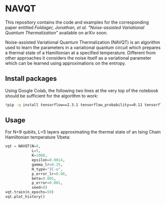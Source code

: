 # NAVQT
This repository contains the code and examples for the corresponding paper entitled *Foldager, Jonathan, et al. "Noise-assisted Variational Quantum Thermalization"* available on arXiv soon.

Noise-assisted Variational Quantum Thermalization (NAVQT) is an algorithm used to learn the parameters in a variational quantum circuit which prepares a thermal state of a Hamiltonian at a specified temperature. Different from other approaches it considers the noise itself as a variational parameter which can be learned using approximations on the entropy. 



## Install packages
Using Google Colab, the following two lines at the very top of the notebook should be sufficient for the algorithm to work:
```bash
!pip -q install tensorflow==2.3.1 tensorflow_probability==0.11 tensorflow-quantum cirq 
```

## Usage 
For N=9 qubits, L=5 layers approximating the thermal state of an Ising Chain Hamiltonian temperature 1/beta:
```python
vqt = NAVQT(N=8,
            L=5,
            K=1000,
            epsilon=0.0014,
            gamma_lr=0.25,
            H_type="IC-u",
            p_error_lr=0.06,
            beta=0.001,
            p_error=0.001,
            seed=0)
vqt.train(n_epochs=50)
vqt.plot_history()
```

